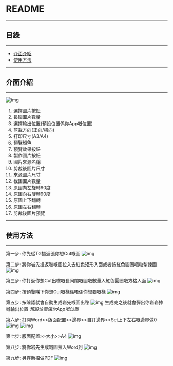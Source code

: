 README
===========================

****
## 目錄
------
* [介面介紹](#介面介紹)
* [使用方法](#使用方法)
****

## 介面介紹
------
![img](https://na.cx/i/WCx9bpQ.jpg)
1. 選擇圖片按鈕
2. 長闊圖片數量
3. 選擇輸出位置(預設位置係你App嘅位置)
4. 剪裁方向(正向/橫向)
5. 打印尺寸(A3/A4)
6. 預覽顏色
7. 預覽效果按鈕
8. 製作圖片按鈕
9. 圖片來源名稱
10. 剪裁後圖片尺寸
11. 來源圖片尺寸
12. 截圖圖片數量
13. 原圖向左旋轉90度
14. 原圖向右旋轉90度
15. 原圖上下翻轉
16. 原圖左右翻轉
17. 剪裁後圖片預覽
****

## 使用方法
------
第一步:
你先從TG搵返張你想Cut嘅圖
![img](https://na.cx/i/37ULtNt.jpg)

第二步:
將你岩先搵返嚟嘅圖拉入去紅色矩形入面或者按紅色圓圈嗰粒掣揀圖
![img](https://na.cx/i/TkViOPE.jpg)

第三步:
你打返你想Cut出嚟嘅長同闊嘅圖嘅數量入紅色圓圈嘅方格入面
![img](https://na.cx/i/N9jjyf6.jpg)

第四步:
按預覽睇下你想Cut嘅樣係唔係你想要嘅樣
![img](https://na.cx/i/nESk2aB.jpg)

第五步:
按確認就會自動生成岩先嘅圖出嚟
![img](https://na.cx/i/MboHv5G.jpg)
生成完之後就會彈出你岩岩揀嘅輸出位置
*預設位置係你App嘅位置*

第六步:
打開Word>>版面配置>>邊界>>自訂邊界>>Set上下左右嘅邊界做0
![img](https://na.cx/i/2FAyCOs.jpg) 
![img](https://na.cx/i/CkNhj2T.jpg) 

第七步:
版面配置>>大小>>A4
![img](https://na.cx/i/s2U3Z3E.jpg)

第八步:
將你岩先生成嘅圖拉入Word到
![img](https://na.cx/i/Ye1U6Op.jpg)

第九步:
另存新檔做PDF
![img](https://na.cx/i/tEiHwfK.jpg)
